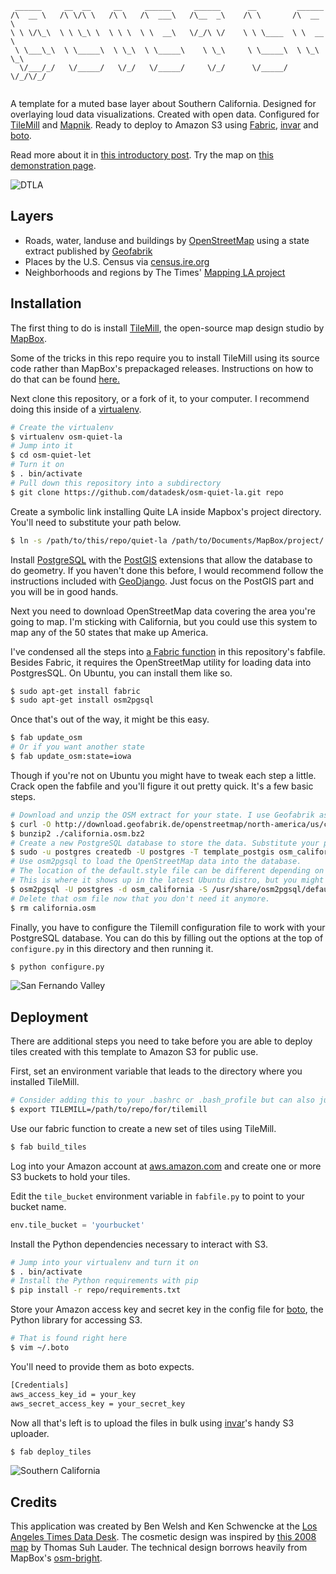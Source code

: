 <pre><code> ______     __  __     __     ______     ______      __         ______    
/\  __ \   /\ \/\ \   /\ \   /\  ___\   /\__  _\    /\ \       /\  __ \   
\ \ \/\_\  \ \ \_\ \  \ \ \  \ \  __\   \/_/\ \/    \ \ \____  \ \  __ \  
 \ \___\_\  \ \_____\  \ \_\  \ \_____\    \ \_\     \ \_____\  \ \_\ \_\ 
  \/___/_/   \/_____/   \/_/   \/_____/     \/_/      \/_____/   \/_/\/_/ 
                                                                          </code></pre>

A template for a muted base layer about Southern California. Designed for overlaying loud data visualizations. Created with open data. Configured for [TileMill](http://mapbox.com/tilemill/) and [Mapnik](http://mapnik.org). Ready to deploy to Amazon S3 using [Fabric](https://github.com/fabric/fabric), [invar](https://github.com/onyxfish/invar) and [boto](https://github.com/boto/boto). 

Read more about it in [this introductory post](http://datadesk.latimes.com/posts/2012/11/introducing-quiet-la/). Try the map on [this demonstration page](http://datadesk.github.io/osm-quiet-la/).

![DTLA](https://raw.github.com/datadesk/osm-quiet-la/master/samples/0.3.0/dtla.png)

## Layers

* Roads, water, landuse and buildings by [OpenStreetMap](http://www.openstreetmap.org/) using a state extract published by [Geofabrik](http://www.geofabrik.de)
* Places by the U.S. Census via [census.ire.org](census.ire.org)
* Neighborhoods and regions by The Times' [Mapping LA project](http://mapping.la)

## Installation

The first thing to do is install [TileMill](http://mapbox.com/tilemill/), the open-source map design studio by [MapBox](http://www.mapbox.com). 

Some of the tricks in this repo require you to install TileMill using its source code rather than MapBox's prepackaged releases. Instructions on how to do that can be found [here.](http://mapbox.com/tilemill/docs/source/#source_install_on_ubuntu_linux)

Next clone this repository, or a fork of it, to your computer. I recommend doing this inside of a [virtualenv](http://www.virtualenv.org/en/latest/index.html).

```bash
# Create the virtualenv
$ virtualenv osm-quiet-la
# Jump into it
$ cd osm-quiet-let
# Turn it on
$ . bin/activate
# Pull down this repository into a subdirectory
$ git clone https://github.com/datadesk/osm-quiet-la.git repo
```

Create a symbolic link installing Quite LA inside Mapbox's project directory. You'll need to substitute your path below. 

```bash
$ ln -s /path/to/this/repo/quiet-la /path/to/Documents/MapBox/project/
```

Install [PostgreSQL](http://www.postgresql.org/) with the [PostGIS](http://postgis.refractions.net/) extensions that allow the database to do geometry. If you haven't done this before, I would recommend follow the instructions included with [GeoDjango](https://docs.djangoproject.com/en/dev/ref/contrib/gis/install/#ubuntu-debian-gnu-linux). Just focus on the PostGIS part and you will be in good hands.

Next you need to download OpenStreetMap data covering the area you're going to map. I'm sticking with California, but you could use this system to map any of the 50 states that make up America.

I've condensed all the steps into [a Fabric function](https://github.com/datadesk/osm-quiet-la/blob/master/fabfile.py#L35) in this repository's fabfile. Besides Fabric, it requires the OpenStreetMap utility for loading data into PostgresSQL. On Ubuntu, you can install them like so.

```bash
$ sudo apt-get install fabric
$ sudo apt-get install osm2pgsql
```

Once that's out of the way, it might be this easy.

```bash
$ fab update_osm
# Or if you want another state
$ fab update_osm:state=iowa
```

Though if you're not on Ubuntu you might have to tweak each step a little. Crack open the fabfile and you'll figure it out pretty quick. It's a few basic steps.

```bash
# Download and unzip the OSM extract for your state. I use Geofabrik as a source because they update frequently.
$ curl -O http://download.geofabrik.de/openstreetmap/north-america/us/california.osm.bz2
$ bunzip2 ./california.osm.bz2
# Create a new PostgreSQL database to store the data. Substitute your postgres user and state.
$ sudo -u postgres createdb -U postgres -T template_postgis osm_california
# Use osm2pgsql to load the OpenStreetMap data into the database.
# The location of the default.style file can be different depending on the platform.
# This is where it shows up in the latest Ubuntu distro, but you might need to dig up its path on your system.
$ osm2pgsql -U postgres -d osm_california -S /usr/share/osm2pgsql/default.style california.osm
# Delete that osm file now that you don't need it anymore.
$ rm california.osm
```

Finally, you have to configure the Tilemill configuration file to work with your PostgreSQL database. You can do this by filling out the options at the top of ``configure.py`` in this directory and then running it.

```bash
$ python configure.py
```

![San Fernando Valley](https://raw.github.com/datadesk/osm-quiet-la/master/samples/0.3.0/sfvalley.png)

## Deployment

There are additional steps you need to take before you are able to deploy tiles created with this template to Amazon S3 for public use. 

First, set an environment variable that leads to the directory where you installed TileMill.

```bash
# Consider adding this to your .bashrc or .bash_profile but can also just run it from the shell
$ export TILEMILL=/path/to/repo/for/tilemill
```

Use our fabric function to create a new set of tiles using TileMill.

```bash
$ fab build_tiles
```

Log into your Amazon account at [aws.amazon.com](http://aws.amazon.com) and create one or more S3 buckets to hold your tiles.

Edit the `tile_bucket` environment variable in `fabfile.py` to point to your bucket name.

```python
env.tile_bucket = 'yourbucket'
```

Install the Python dependencies necessary to interact with S3.

```bash
# Jump into your virtualenv and turn it on
$ . bin/activate
# Install the Python requirements with pip
$ pip install -r repo/requirements.txt
```

Store your Amazon access key and secret key in the config file for [boto](https://github.com/boto/boto), the Python library for accessing S3.

```bash
# That is found right here
$ vim ~/.boto
```

You'll need to provide them as boto expects.

```bash
[Credentials]
aws_access_key_id = your_key
aws_secret_access_key = your_secret_key
```

Now all that's left is to upload the files in bulk using [invar](https://github.com/onyxfish/invar)'s handy S3 uploader.

```bash
$ fab deploy_tiles
```

![Southern California](https://raw.github.com/datadesk/osm-quiet-la/master/samples/0.3.0/socal.png)

## Credits

This application was created by Ben Welsh and Ken Schwencke at the [Los Angeles Times Data Desk](datadesk.latimes.com). The cosmetic design was inspired by [this 2008 map](http://projects.latimes.com/elections/orange-county-prop-8-results-by-city/) by Thomas Suh Lauder. The technical design borrows heavily from MapBox's [osm-bright](https://github.com/mapbox/osm-bright).
